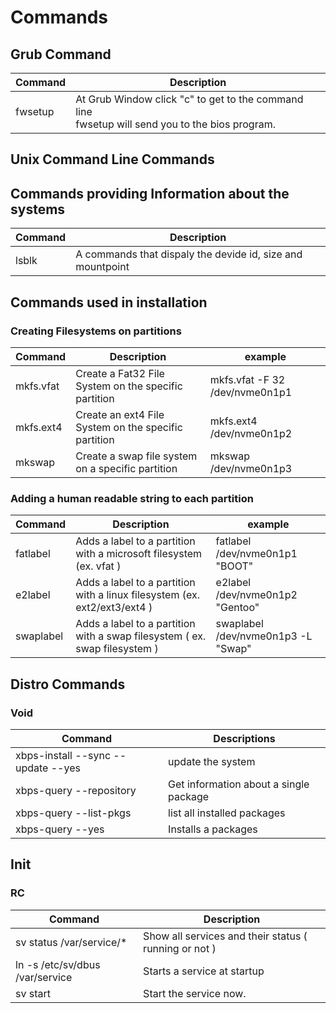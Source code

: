# Commands

## Grub Command 

|Command | Description |
|--------| ----------- |
| fwsetup | At Grub Window click "c" to get to the command line<br>fwsetup will send you to the bios program. 

## Unix Command Line Commands 
## Commands providing Information about the systems
|Command|Description|
|-------|-----------|
| lsblk | A commands that dispaly the devide id, size and mountpoint |

## Commands used in installation

### Creating Filesystems on partitions
|Command|Description| example |
|-------|-----------|---------|
|mkfs.vfat | Create a Fat32 File System on the specific partition | mkfs.vfat -F 32 /dev/nvme0n1p1 |
|mkfs.ext4 | Create an ext4 File System on the specific partition | mkfs.ext4 /dev/nvme0n1p2       |
|mkswap    | Create a  swap file system on a specific partition   | mkswap /dev/nvme0n1p3          |

### Adding a human readable string to each partition
|Command|Description| example |
|-------|-----------|---------|
|fatlabel | Adds a label to a partition with a microsoft filesystem (ex. vfat ) | fatlabel /dev/nvme0n1p1 "BOOT" | 
|e2label  | Adds a label to a partition with a linux filesystem (ex. ext2/ext3/ext4 ) | e2label /dev/nvme0n1p2 "Gentoo" | 
|swaplabel | Adds a label to a partition with a swap filesystem ( ex. swap filesystem ) | swaplabel /dev/nvme0n1p3 -L "Swap" |

## Distro Commands 

### Void

|Command|Descriptions|
|-------|------------|
| xbps-install --sync --update --yes | update the system|
| xbps-query --repository <package name> | Get information about a single package |
| xbps-query --list-pkgs | list all installed packages|
| xbps-query --yes <package> | Installs a packages |

## Init 

### RC

|Command|Description|
|-------|-----------|
|sv status /var/service/* | Show all services and their status ( running or not )|
| ln -s /etc/sv/dbus /var/service | Starts a service at startup |
| sv start <service> | Start the service now.|

